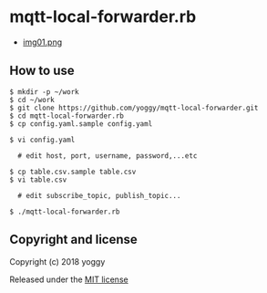 mqtt-local-forwarder.rb
====
* [img01.png](img01.png)

How to use
----

    $ mkdir -p ~/work
    $ cd ~/work
    $ git clone https://github.com/yoggy/mqtt-local-forwarder.git
    $ cd mqtt-local-forwarder.rb
    $ cp config.yaml.sample config.yaml
    
    $ vi config.yaml

      # edit host, port, username, password,...etc
    
    $ cp table.csv.sample table.csv
    $ vi table.csv

      # edit subscribe_topic, publish_topic...
    
    $ ./mqtt-local-forwarder.rb



Copyright and license
----
Copyright (c) 2018 yoggy

Released under the [MIT license](LICENSE.txt)
